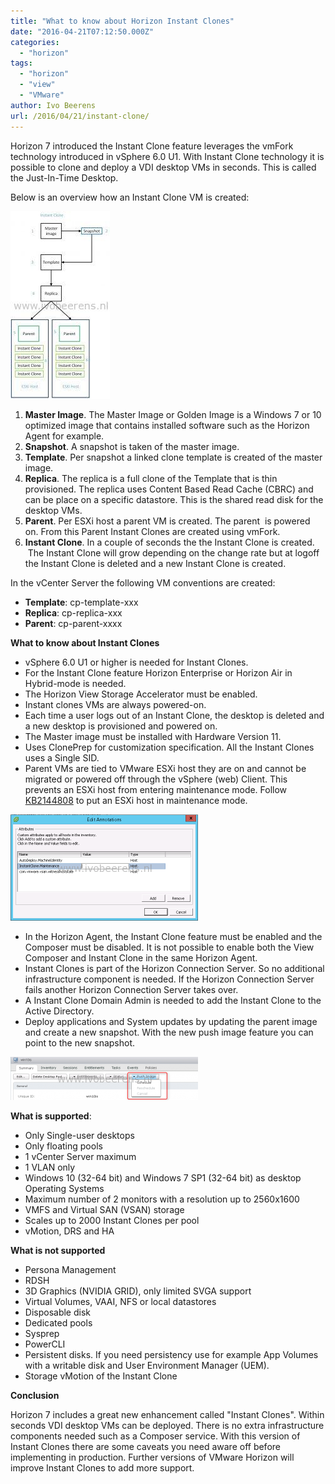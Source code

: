 ```yaml
---
title: "What to know about Horizon Instant Clones"
date: "2016-04-21T07:12:50.000Z"
categories: 
  - "horizon"
tags: 
  - "horizon"
  - "view"
  - "VMware"
author: Ivo Beerens
url: /2016/04/21/instant-clone/
---
```


Horizon 7 introduced the Instant Clone feature leverages the vmFork technology introduced in vSphere 6.0 U1. With Instant Clone technology it is possible to clone and deploy a VDI desktop VMs in seconds. This is called the Just-In-Time Desktop.

Below is an overview how an Instant Clone VM is created:

[![Instant Clone](images/Instant-Clone-1-159x300.jpg)](images/Instant-Clone-1.jpg)

1. **Master Image**. The Master Image or Golden Image is a Windows 7 or 10 optimized image that contains installed software such as the Horizon Agent for example.
2. **Snapshot**. A snapshot is taken of the master image.
3. **Template**. Per snapshot a linked clone template is created of the master image.
4. **Replica**. The replica is a full clone of the Template that is thin provisioned. The replica uses Content Based Read Cache (CBRC) and can be place on a specific datastore. This is the shared read disk for the desktop VMs.
5. **Parent**. Per ESXi host a parent VM is created. The parent  is powered on. From this Parent Instant Clones are created using vmFork.
6. **Instant Clone**. In a couple of seconds the the Instant Clone is created.  The Instant Clone will grow depending on the change rate but at logoff the Instant Clone is deleted and a new Instant Clone is created.

In the vCenter Server the following VM conventions are created:

- **Template**: cp-template-xxx
- **Replica**: cp-replica-xxx
- **Parent**: cp-parent-xxxx

**What to know about Instant Clones**

- vSphere 6.0 U1 or higher is needed for Instant Clones.
- For the Instant Clone feature Horizon Enterprise or Horizon Air in Hybrid-mode is needed.
- The Horizon View Storage Accelerator must be enabled.
- Instant clones VMs are always powered-on.
- Each time a user logs out of an Instant Clone, the desktop is deleted and a new desktop is provisioned and powered on.
- The Master image must be installed with Hardware Version 11.
- Uses ClonePrep for customization specification. All the Instant Clones uses a Single SID.
- Parent VMs are tied to VMware ESXi host they are on and cannot be migrated or powered off through the vSphere (web) Client. This prevents an ESXi host from entering maintenance mode. Follow [KB2144808](https://kb.VMware.com/selfservice/microsites/search.do?language=en_US&cmd=displayKC&externalId=2144808#.Vw_CDrBscIw.twitter) to put an ESXi host in maintenance mode.

[![Maintenance Mode](images/Maintenance-Mode-300x170.png)](images/Maintenance-Mode.png)

- In the Horizon Agent, the Instant Clone feature must be enabled and the Composer must be disabled. It is not possible to enable both the View Composer and Instant Clone in the same Horizon Agent.
- Instant Clones is part of the Horizon Connection Server. So no additional infrastructure component is needed. If the Horizon Connection Server fails another Horizon Connection Server takes over.
- A Instant Clone Domain Admin is needed to add the Instant Clone to the Active Directory.
- Deploy applications and System updates by updating the parent image and create a new snapshot. With the new push image feature you can point to the new snapshot.

[![Push1](images/Push1-300x69.png)](images/Push1.png)

**What is supported**:

- Only Single-user desktops
- Only floating pools
- 1 vCenter Server maximum
- 1 VLAN only
- Windows 10 (32-64 bit) and Windows 7 SP1 (32-64 bit) as desktop Operating Systems
- Maximum number of 2 monitors with a resolution up to 2560x1600
- VMFS and Virtual SAN (VSAN) storage
- Scales up to 2000 Instant Clones per pool
- vMotion, DRS and HA

**What is not supported**

- Persona Management
- RDSH
- 3D Graphics (NVIDIA GRID), only limited SVGA support
- Virtual Volumes, VAAI, NFS or local datastores
- Disposable disk
- Dedicated pools
- Sysprep
- PowerCLI
- Persistent disks. If you need persistency use for example App Volumes with a writable disk and User Environment Manager (UEM).
- Storage vMotion of the Instant Clone

**Conclusion**

Horizon 7 includes a great new enhancement called "Instant Clones". Within seconds VDI desktop VMs can be deployed. There is no extra infrastructure components needed such as a Composer service. With this version of Instant Clones there are some caveats you need aware off before implementing in production. Further versions of VMware Horizon will improve Instant Clones to add more support.
